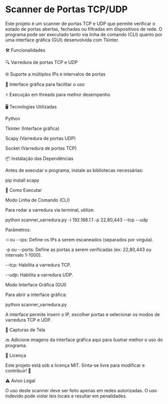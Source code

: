 # Scanner de Portas TCP/UDP
Este projeto é um scanner de portas TCP e UDP que permite verificar o estado de portas abertas, fechadas ou filtradas em dispositivos de rede. O programa pode ser executado tanto via linha de comando (CLI) quanto por uma interface gráfica (GUI) desenvolvida com Tkinter.

🛠 Funcionalidades

🔍 Varredura de portas TCP e UDP

🌐 Suporte a múltiplos IPs e intervalos de portas

🎨 Interface gráfica para facilitar o uso

⚡ Execução em threads para melhor desempenho

🖥 Tecnologias Utilizadas

Python

Tkinter (Interface gráfica)

Scapy (Varredura de portas UDP)

Socket (Varredura de portas TCP)

📦 Instalação das Dependências

Antes de executar o programa, instale as bibliotecas necessárias:

pip install scapy

🚀 Como Executar

Modo Linha de Comando (CLI)

Para rodar a varredura via terminal, utilize:

python scanner_varredura.py -i 192.168.1.1 -p 22,80,443 --tcp --udp

Parâmetros:

-i ou --ips: Define os IPs a serem escaneados (separados por vírgula).

-p ou --ports: Define as portas a serem verificadas (ex: 22,80,443 ou intervalo 1-1000).

--tcp: Habilita a varredura TCP.

--udp: Habilita a varredura UDP.

Modo Interface Gráfica (GUI)

Para abrir a interface gráfica:

python scanner_varredura.py

A interface permite inserir o IP, escolher portas e selecionar os modos de varredura TCP e UDP.

📸 Capturas de Tela

🔜 Adicione imagens da interface gráfica aqui para ilustrar melhor o uso do programa.

📜 Licença

Este projeto está sob a licença MIT. Sinta-se livre para modificar e contribuir! 🚀

⚠ Aviso Legal

O uso deste scanner deve ser feito apenas em redes autorizadas. O uso indevido pode violar leis locais e resultar em penalidades.
